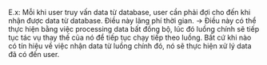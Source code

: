 
E.x:  Mỗi khi user truy vấn data từ database, user cần phải đợi cho đến khi nhận được data từ database.  Điều này lãng phí thời gian.
-> Điều này có thể thực hiện bằng việc processing data bất đồng bộ, lúc đó  luồng chính sẽ tiếp tục tác vụ thay thế của nó để tiếp tục chạy tiếp theo luồng. Bất cứ khi nào có tín hiệu về việc nhận data từ luồng chính đó, nó sẽ thực hiện xử lý data đã có đến user.